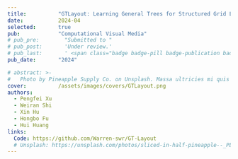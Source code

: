 ```yaml
---
title:          "GTLayout: Learning General Trees for Structured Grid Layout Generation"
date:           2024-04
selected:       true
pub:            "Computational Visual Media"
# pub_pre:        "Submitted to "
# pub_post:       'Under review.'
# pub_last:       ' <span class="badge badge-pill badge-publication badge-success">Spotlight</span>'
pub_date:       "2024"

# abstract: >-
#   Photo by Pineapple Supply Co. on Unsplash. Massa ultricies mi quis hendrerit dolor magna. Arcu non odio euismod lacinia at quis risus sed. Et tortor at risus viverra. Enim neque volutpat ac tincidunt. Dictum varius duis at consectetur lorem donec.
cover:          /assets/images/covers/GTLayout.png
authors:
  - Pengfei Xu
  - Weiran Shi
  - Xin Hu
  - Hongbo Fu
  - Hui Huang
links:
  Code: https://github.com/Warren-swr/GT-Layout
  # Unsplash: https://unsplash.com/photos/sliced-in-half-pineapple--_PLJZmHZzk
---
```

